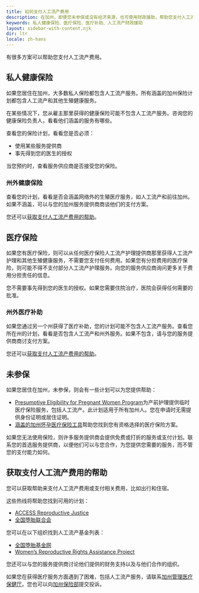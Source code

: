 ```yaml
---
title: 如何支付人工流产费用
description: 在加州，即便您未参保或没有经济来源，也可使用财政援助，帮助您支付人工流产费用。
keywords: 私人健康保险、医疗保险、医疗补助、人工流产财政援助
layout: sidebar-with-content.njk
dir: ltr
locale: zh-hans
---
```

有很多方案可以帮助您支付人工流产费用。

## 私人健康保险

如果您居住在加州，大多数私人保险都包含人工流产服务。所有涵盖的加州保险计划都包含人工流产和其他生殖健康服务。

在某些情况下，您从雇主那里获得的健康保险可能不包含人工流产服务。咨询您的健康保险负责人，看看他们涵盖的服务有哪些。

查看您的保险计划，看看您是否必须：

- 使用某些服务提供商
- 事先得到您的医生的授权

当您预约时，查看服务供应商是否接受您的保险。

### 州外健康保险

查看您的计划，看看是否会涵盖网络外的生殖医疗服务，如人工流产和前往加州。如果不涵盖，可以与您的加州服务提供商商谈他们的支付方案。

您还可以[获取支付人工流产费用的帮助](#get-help-covering-abortion-costs)。

## 医疗保险

如果您有医疗保险，则可以从任何医疗保险人工流产护理提供商那里获得人工流产护理和其他生殖健康服务，不需要您支付任何费用。如果您有分担费用的医疗保险，则可能不得不支付部分人工流产护理服务。向您的服务供应商询问更多关于费用分担责任的信息。

您不需要事先得到您的医生的授权。如果您需要住院治疗，医院会获得任何需要的批准。

### 州外医疗补助

如果您通过另一个州获得了医疗补助，您的计划可能不包含人工流产服务。查看您所在州的计划，看看是否包含人工流产和州外服务。如果不包含，请与您的服务提供商商讨支付方案。

您还可以[获取支付人工流产费用的帮助](#get-help-covering-abortion-costs)。

## 未参保

如果您居住在加州，未参保，则会有一些计划可以为您提供帮助：

- [Presumptive Eligibility for Pregnant Women Program](https://www.dhcs.ca.gov/services/medi-cal/eligibility/Pages/PE_Info_women.aspx)为产前护理提供临时医疗保险服务，包括人工流产。此计划适用于所有加州人。您在申请时无需提供身份证明或居住证明。
- [涵盖的加州怀孕医疗保险工具](https://www.coveredca.com/health/medi-cal/pregnant-women/)帮助您找到您有资格选择的医疗保险方案。

如果您无法使用保险，则许多服务提供商会提供免费或打折的服务或支付计划。联系您的首选服务提供商，以便他们可以与您合作，为您提供您需要的服务，而不管您的支付能力如何。

## 获取支付人工流产费用的帮助

您可以获取帮助来支付人工流产费用或支付相关费用，比如出行和住宿。

这些热线将帮助您找到可用的计划：

- [ACCESS Reproductive Justice](https://accessrj.org/case-study/access-reproductive-justice-healthline/)
- [全国堕胎联合会](https://prochoice.org/patients/naf-hotline/)

您可以在以下组织找到人工流产基金列表：

- [全国堕胎基金网](https://abortionfunds.org/need-abortion/)
- [Women’s Reproductive Rights Assistance Project](https://wrrap.org/assistance-services/find-abortion-funds/)

您还可以与您的服务提供商讨论他们提供的财务支持以及与他们合作的组织。

如果您在获得医疗服务方面遇到了困难，包括人工流产服务，请联系[加州管理医疗保健厅](https://www.dmhc.ca.gov/AbouttheDMHC/Contactus.aspx)。您也可以向[加州保险部](https://cdiapps.insurance.ca.gov/CP/login/)提交投诉。
